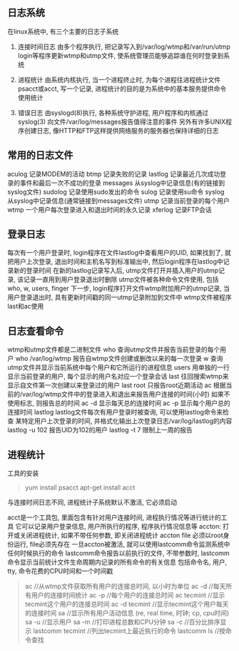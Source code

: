 ## 日志系统

在linux系统中, 有三个主要的日志子系统
1. 连接时间日志
由多个程序执行, 把记录写入到/var/log/wtmp和/var/run/utmp
login等程序更新wtmp和utmp文件, 使系统管理员能够追踪谁在何时登录到系统

2. 进程统计
由系统内核执行, 当一个进程终止时, 为每个进程往进程统计文件psacct或acct, 
写一个记录, 进程统计的目的是为系统中的基本服务提供命令使用统计

3. 错误日志
由syslogd(8)执行, 各种系统守护进程, 用户程序和内核通过syslog(3)
向文件/var/log/messages报告值得注意的事件
另外有许多UNIX程序创建日志, 像HTTP和FTP这样提供网络服务的服务器也保持详细的日志

## 常用的日志文件
aculog  记录MODEM的活动
btmp  记录失败的记录
lastlog  记录最近几次成功登录的事件和最后一次不成功的登录
messages  从syslog中记录信息(有的链接到syslog文件)
sudolog  记录使用sudo发出的命令
sulog  记录使用su命令
syslog  从syslog中记录信息(通常链接到messages文件)
utmp  记录当前登录的每个用户
wtmp  一个用户每次登录进入和退出时间的永久记录
xferlog  记录FTP会话

## 登录日志
每次有一个用户登录时, login程序在文件lastlog中查看用户的UID, 
如果找到了, 就把用户上次登录, 退出时间和主机名写到标准输出中, 
然后login程序在lastlog中记录新的登录时间
在新的lastlog记录写入后, utmp文件打开并插入用户的utmp记录, 
该记录一直用到用户登录退出时删除
utmp文件被各种命令文件使用, 包括who, w, users, finger
下一步, login程序打开文件wtmp附加用户的utmp记录, 
当用户登录退出时, 具有更新时间戳的同一utmp记录附加到文件中
wtmp文件被程序last和ac使用

## 日志查看命令
wtmp和utmp文件都是二进制文件
who  查询utmp文件并报告当前登录的每个用户
who /var/log/wtmp  报告自wtmp文件创建或删改以来的每一次登录
w  查询utmp文件并显示当前系统中每个用户和它所运行的进程信息
users  用单独的一行显示当前登录的用户, 每个显示的用户名对应一个登录会话
last  往回搜索wtmp来显示自文件第一次创建以来登录过的用户
last root  只报告root近期活动
ac  根据当前的/var/log/wtmp文件中的登录进入和退出来报告用户连接的时间(小时)
如果不使用标志, 则报告总的时间
ac -d 显示每天总的连接时间
ac -p 显示每个用户总的连接时间
lastlog  lastlog文件每次有用户登录时被查询, 可以使用lastlog命令来检查
某特定用户上次登录的时间, 并格式化输出上次登录日志/var/log/lastlog的内容
lastlog -u 102  报告UID为102的用户
lastlog -t 7 限制上一周的报告

## 进程统计

工具的安装
> yum install psacct
> apt-get install acct

与连接时间日志不同, 进程统计子系统默认不激活, 它必须启动

acct是一个工具包, 里面包含有针对用户连接时间, 进程执行情况等进行统计的工具
它可以记录用户登录信息, 用户所执行的程序, 程序执行情况信息等
accton: 打开或关闭进程统计, 如果不带任何参数, 即关闭进程统计
accton file 必须以root身份运行, file必须先存在
一旦accton被激活, 就可以使用lastcomm命令监测系统中任何时候执行的命令
lastcomm命令报告以前执行的文件, 
不带参数时, lastcomm命令显示当前统计文件生命周期内记录的所有命令的有关信息
包括命令名, 用户, tty, 命令花费的CPU时间和一个时间戳

> ac  //从wtmp文件获取所有用户的连接总时间, 以小时为单位
> ac -d  //每天所有用户的连接时间统计
> ac -p  //每个用户的连接总时间
> ac tecmint  //显示tecmint这个用户的连接总时间
> ac -d tecmint  //显示tecmint这个用户每天的连接时间
> sa  //显示所有用户活动信息 (re, real time, 时钟; cp, cpu时间)
> sa -u  //显示用户
> sa -m  //打印进程总数和CPU分钟
> sa -c  //百分比排序显示
> lastcomm tecmint  //列出tecmint上最近执行的命令
> lastcomm ls  //按命令查找
